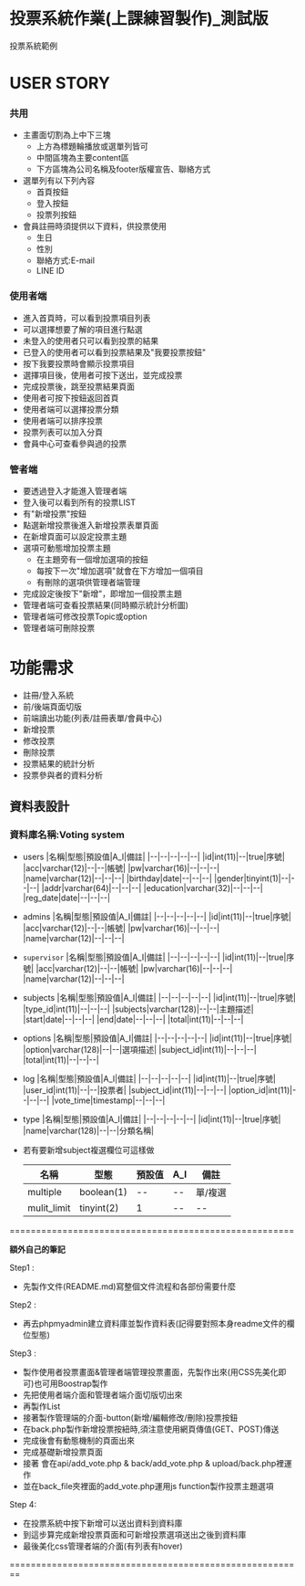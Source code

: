 # 投票系統作業(上課練習製作)_測試版

投票系統範例

# USER STORY 

### 共用 
* 主畫面切割為上中下三塊
    * 上方為標題輪播放或選單列皆可
    * 中間區塊為主要content區
    * 下方區塊為公司名稱及footer版權宣告、聯絡方式
* 選單列有以下列內容
    * 首頁按鈕
    * 登入按鈕
    * 投票列按鈕
* 會員註冊時須提供以下資料，供投票使用
    * 生日
    * 性別
    * 聯絡方式:E-mail
    * LINE ID


### 使用者端
* 進入首頁時，可以看到投票項目列表
* 可以選擇想要了解的項目進行點選
* 未登入的使用者只可以看到投票的結果
* 已登入的使用者可以看到投票結果及"我要投票按鈕"
* 按下我要投票時會顯示投票項目
* 選擇項目後，使用者可按下送出，並完成投票
* 完成投票後，跳至投票結果頁面
* 使用者可按下按鈕返回首頁
* 使用者端可以選擇投票分類
* 使用者端可以排序投票
* 投票列表可以加入分頁
* 會員中心可查看參與過的投票

### 管者端
* 要透過登入才能進入管理者端 
* 登入後可以看到所有的投票LIST
* 有"新增投票"按鈕
* 點選新增投票後進入新增投票表單頁面
* 在新增頁面可以設定投票主題
* 選項可動態增加投票主題
    * 在主題旁有一個增加選項的按鈕
    * 每按下一次"增加選項"就會在下方增加一個項目
    * 有刪除的選項供管理者端管理
* 完成設定後按下"新增"，即增加一個投票主題
* 管理者端可查看投票結果(同時顯示統計分析圖)
* 管理者端可修改投票Topic或option
* 管理者端可刪除投票

# 功能需求
* 註冊/登入系統
* 前/後端頁面切版
* 前端讀出功能(列表/註冊表單/會員中心)
* 新增投票
* 修改投票
* 刪除投票
* 投票結果的統計分析
* 投票參與者的資料分析

## 資料表設計

### 資料庫名稱:Voting system
* users
    |名稱|型態|預設值|A_I|備註|
    |--|--|--|--|--|
    |id|int(11)|--|true|序號|
    |acc|varchar(12)|--|--|帳號|
    |pw|varchar(16)|--|--|--|
    |name|varchar(12)|--|--|--|
    |birthday|date|--|--|--|
    |gender|tinyint(1)|--|--|--|
    |addr|varchar(64)|--|--|--|
    |education|varchar(32)|--|--|--|
    |reg_date|date|--|--|--|

* admins
    |名稱|型態|預設值|A_I|備註|
    |--|--|--|--|--|
    |id|int(11)|--|true|序號|
    |acc|varchar(12)|--|--|帳號|
    |pw|varchar(16)|--|--|--|
    |name|varchar(12)|--|--|--|


* `supervisor`
    |名稱|型態|預設值|A_I|備註|
    |--|--|--|--|--|
    |id|int(11)|--|true|序號|
    |acc|varchar(12)|--|--|帳號|
    |pw|varchar(16)|--|--|--|
    |name|varchar(12)|--|--|--|


* subjects
    |名稱|型態|預設值|A_I|備註|
    |--|--|--|--|--|
    |id|int(11)|--|true|序號|
    |type_id|int(11)|--|--|--|
    |subjects|varchar(128)|--|--|主題描述|
    |start|date|--|--|--|
    |end|date|--|--|--|
    |total|int(11)|--|--|--|

* options
    |名稱|型態|預設值|A_I|備註|
    |--|--|--|--|--|
    |id|int(11)|--|true|序號|
    |option|varchar(128)|--|--|選項描述|
    |subject_id|int(11)|--|--|--|
    |total|int(11)|--|--|--|

* log
    |名稱|型態|預設值|A_I|備註|
    |--|--|--|--|--|
    |id|int(11)|--|true|序號|
    |user_id|int(11)|--|--|投票者|
    |subject_id|int(11)|--|--|--|
    |option_id|int(11)|--|--|--|
    |vote_time|timestamp|--|--|--|


* type
    |名稱|型態|預設值|A_I|備註|
    |--|--|--|--|--|
    |id|int(11)|--|true|序號|
    |name|varchar(128)|--|--|分類名稱|


* 若有要新增subject複選欄位可這樣做

    |名稱|型態|預設值|A_I|備註|
    |--|--|--|--|--|
    |multiple|boolean(1)|--|--|單/複選|
    |mulit_limit|tinyint(2)|1|--|--|單/複選項目數

======================================================

**額外自己的筆記** <!--voting-system procedure-->

Step1 : 
* 先製作文件(README.md)寫整個文件流程和各部份需要什麼

Step2 : 
* 再去phpmyadmin建立資料庫並製作資料表(記得要對照本身readme文件的欄位型態)

Step3 :
* 製作使用者投票畫面&管理者端管理投票畫面，先製作出來(用CSS先美化即可)也可用Boostrap製作
* 先把使用者端介面和管理者端介面切版切出來
* 再製作List
* 接著製作管理端的介面-button(新增/編輯修改/刪除)投票按鈕
* 在back.php製作新增投票按紐時,須注意使用網頁傳值(GET、POST)傳送
* 完成後會有動態機制的頁面出來
* 完成基礎新增投票頁面
* 接著 會在api/add_vote.php & back/add_vote.php  & upload/back.php裡運作
* 並在back_file夾裡面的add_vote.php運用js function製作投票主題選項

Step 4:
* 在投票系統中按下新增可以送出資料到資料庫
* 到這步算完成新增投票頁面和可新增投票選項送出之後到資料庫
* 最後美化css管理者端的介面(有列表有hover)


========================================================
